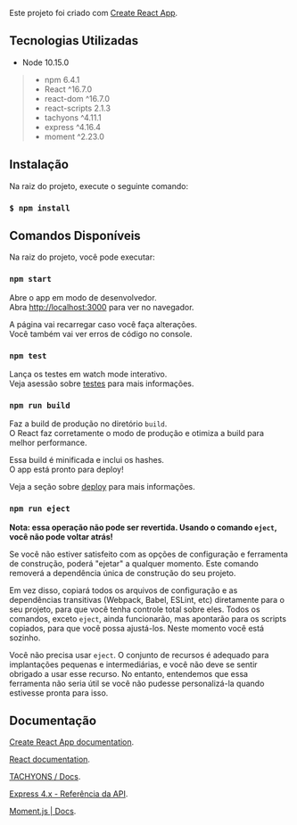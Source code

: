 Este projeto foi criado com [Create React App](https://github.com/facebook/create-react-app).

## Tecnologias Utilizadas

* Node 10.15.0
> * npm 6.4.1
> * React ^16.7.0
> * react-dom ^16.7.0
> * react-scripts 2.1.3
> * tachyons ^4.11.1
> * express ^4.16.4
> * moment ^2.23.0

## Instalação

Na raiz do projeto, execute o seguinte comando:

### `$ npm install`

## Comandos Disponíveis

Na raiz do projeto, você pode executar:

### `npm start`

Abre o app em modo de desenvolvedor.<br>
Abra [http://localhost:3000](http://localhost:3000) para ver no navegador.

A página vai recarregar caso você faça alterações.<br>
Você também vai ver erros de código no console.

### `npm test`

Lança os testes em watch mode interativo.<br>
Veja asessão sobre [testes](https://facebook.github.io/create-react-app/docs/running-tests) para mais informações.

### `npm run build`

Faz a build de produção no diretório `build`.<br>
O React faz corretamente o modo de produção e otimiza a build para melhor performance.

Essa build é minificada e inclui os hashes.<br>
O app está pronto para deploy!

Veja a seção sobre [deploy](https://facebook.github.io/create-react-app/docs/deployment) para mais informações.

### `npm run eject`

**Nota: essa operação não pode ser revertida. Usando o comando `eject`, você não pode voltar atrás!**

Se você não estiver satisfeito com as opções de configuração e ferramenta de construção, poderá "ejetar" a qualquer momento. Este comando removerá a dependência única de construção do seu projeto.

Em vez disso, copiará todos os arquivos de configuração e as dependências transitivas (Webpack, Babel, ESLint, etc) diretamente para o seu projeto, para que você tenha controle total sobre eles. Todos os comandos, exceto `eject`, ainda funcionarão, mas apontarão para os scripts copiados, para que você possa ajustá-los. Neste momento você está sozinho.

Você não precisa usar `eject`. O conjunto de recursos é adequado para implantações pequenas e intermediárias, e você não deve se sentir obrigado a usar esse recurso. No entanto, entendemos que essa ferramenta não seria útil se você não pudesse personalizá-la quando estivesse pronta para isso.

## Documentação

[Create React App documentation](https://facebook.github.io/create-react-app/docs/getting-started).

[React documentation](https://reactjs.org/).

[TACHYONS / Docs](https://tachyons.io/docs/).

[Express 4.x - Referência da API](https://expressjs.com/pt-br/4x/api.html).

[Moment.js | Docs](https://momentjs.com/docs/).

